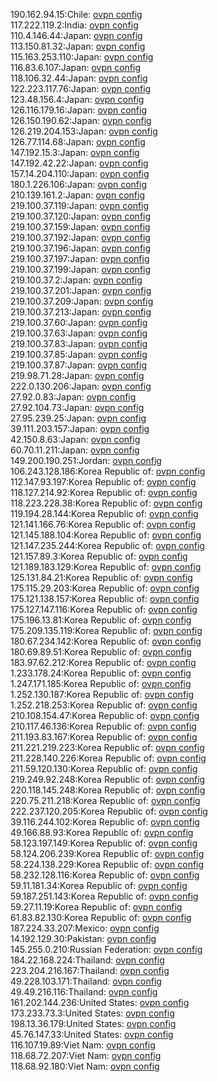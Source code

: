 190.162.94.15:Chile: [ovpn config](vpn/190_162_94_15.ovpn)  
117.222.119.2:India: [ovpn config](vpn/117_222_119_2.ovpn)  
110.4.146.44:Japan: [ovpn config](vpn/110_4_146_44.ovpn)  
113.150.81.32:Japan: [ovpn config](vpn/113_150_81_32.ovpn)  
115.163.253.110:Japan: [ovpn config](vpn/115_163_253_110.ovpn)  
116.83.6.107:Japan: [ovpn config](vpn/116_83_6_107.ovpn)  
118.106.32.44:Japan: [ovpn config](vpn/118_106_32_44.ovpn)  
122.223.117.76:Japan: [ovpn config](vpn/122_223_117_76.ovpn)  
123.48.156.4:Japan: [ovpn config](vpn/123_48_156_4.ovpn)  
126.116.179.16:Japan: [ovpn config](vpn/126_116_179_16.ovpn)  
126.150.190.62:Japan: [ovpn config](vpn/126_150_190_62.ovpn)  
126.219.204.153:Japan: [ovpn config](vpn/126_219_204_153.ovpn)  
126.77.114.68:Japan: [ovpn config](vpn/126_77_114_68.ovpn)  
147.192.15.3:Japan: [ovpn config](vpn/147_192_15_3.ovpn)  
147.192.42.22:Japan: [ovpn config](vpn/147_192_42_22.ovpn)  
157.14.204.110:Japan: [ovpn config](vpn/157_14_204_110.ovpn)  
180.1.226.106:Japan: [ovpn config](vpn/180_1_226_106.ovpn)  
210.139.161.2:Japan: [ovpn config](vpn/210_139_161_2.ovpn)  
219.100.37.119:Japan: [ovpn config](vpn/219_100_37_119.ovpn)  
219.100.37.120:Japan: [ovpn config](vpn/219_100_37_120.ovpn)  
219.100.37.159:Japan: [ovpn config](vpn/219_100_37_159.ovpn)  
219.100.37.192:Japan: [ovpn config](vpn/219_100_37_192.ovpn)  
219.100.37.196:Japan: [ovpn config](vpn/219_100_37_196.ovpn)  
219.100.37.197:Japan: [ovpn config](vpn/219_100_37_197.ovpn)  
219.100.37.199:Japan: [ovpn config](vpn/219_100_37_199.ovpn)  
219.100.37.2:Japan: [ovpn config](vpn/219_100_37_2.ovpn)  
219.100.37.201:Japan: [ovpn config](vpn/219_100_37_201.ovpn)  
219.100.37.209:Japan: [ovpn config](vpn/219_100_37_209.ovpn)  
219.100.37.213:Japan: [ovpn config](vpn/219_100_37_213.ovpn)  
219.100.37.60:Japan: [ovpn config](vpn/219_100_37_60.ovpn)  
219.100.37.63:Japan: [ovpn config](vpn/219_100_37_63.ovpn)  
219.100.37.83:Japan: [ovpn config](vpn/219_100_37_83.ovpn)  
219.100.37.85:Japan: [ovpn config](vpn/219_100_37_85.ovpn)  
219.100.37.87:Japan: [ovpn config](vpn/219_100_37_87.ovpn)  
219.98.71.28:Japan: [ovpn config](vpn/219_98_71_28.ovpn)  
222.0.130.206:Japan: [ovpn config](vpn/222_0_130_206.ovpn)  
27.92.0.83:Japan: [ovpn config](vpn/27_92_0_83.ovpn)  
27.92.104.73:Japan: [ovpn config](vpn/27_92_104_73.ovpn)  
27.95.239.25:Japan: [ovpn config](vpn/27_95_239_25.ovpn)  
39.111.203.157:Japan: [ovpn config](vpn/39_111_203_157.ovpn)  
42.150.8.63:Japan: [ovpn config](vpn/42_150_8_63.ovpn)  
60.70.11.211:Japan: [ovpn config](vpn/60_70_11_211.ovpn)  
149.200.190.251:Jordan: [ovpn config](vpn/149_200_190_251.ovpn)  
106.243.128.186:Korea Republic of: [ovpn config](vpn/106_243_128_186.ovpn)  
112.147.93.197:Korea Republic of: [ovpn config](vpn/112_147_93_197.ovpn)  
118.127.214.92:Korea Republic of: [ovpn config](vpn/118_127_214_92.ovpn)  
118.223.228.38:Korea Republic of: [ovpn config](vpn/118_223_228_38.ovpn)  
119.194.28.144:Korea Republic of: [ovpn config](vpn/119_194_28_144.ovpn)  
121.141.166.76:Korea Republic of: [ovpn config](vpn/121_141_166_76.ovpn)  
121.145.188.104:Korea Republic of: [ovpn config](vpn/121_145_188_104.ovpn)  
121.147.235.244:Korea Republic of: [ovpn config](vpn/121_147_235_244.ovpn)  
121.157.89.3:Korea Republic of: [ovpn config](vpn/121_157_89_3.ovpn)  
121.189.183.129:Korea Republic of: [ovpn config](vpn/121_189_183_129.ovpn)  
125.131.84.21:Korea Republic of: [ovpn config](vpn/125_131_84_21.ovpn)  
175.115.29.203:Korea Republic of: [ovpn config](vpn/175_115_29_203.ovpn)  
175.121.138.157:Korea Republic of: [ovpn config](vpn/175_121_138_157.ovpn)  
175.127.147.116:Korea Republic of: [ovpn config](vpn/175_127_147_116.ovpn)  
175.196.13.81:Korea Republic of: [ovpn config](vpn/175_196_13_81.ovpn)  
175.209.135.119:Korea Republic of: [ovpn config](vpn/175_209_135_119.ovpn)  
180.67.234.142:Korea Republic of: [ovpn config](vpn/180_67_234_142.ovpn)  
180.69.89.51:Korea Republic of: [ovpn config](vpn/180_69_89_51.ovpn)  
183.97.62.212:Korea Republic of: [ovpn config](vpn/183_97_62_212.ovpn)  
1.233.178.24:Korea Republic of: [ovpn config](vpn/1_233_178_24.ovpn)  
1.247.171.185:Korea Republic of: [ovpn config](vpn/1_247_171_185.ovpn)  
1.252.130.187:Korea Republic of: [ovpn config](vpn/1_252_130_187.ovpn)  
1.252.218.253:Korea Republic of: [ovpn config](vpn/1_252_218_253.ovpn)  
210.108.154.47:Korea Republic of: [ovpn config](vpn/210_108_154_47.ovpn)  
210.117.46.136:Korea Republic of: [ovpn config](vpn/210_117_46_136.ovpn)  
211.193.83.167:Korea Republic of: [ovpn config](vpn/211_193_83_167.ovpn)  
211.221.219.223:Korea Republic of: [ovpn config](vpn/211_221_219_223.ovpn)  
211.228.140.226:Korea Republic of: [ovpn config](vpn/211_228_140_226.ovpn)  
211.59.120.130:Korea Republic of: [ovpn config](vpn/211_59_120_130.ovpn)  
219.249.92.248:Korea Republic of: [ovpn config](vpn/219_249_92_248.ovpn)  
220.118.145.248:Korea Republic of: [ovpn config](vpn/220_118_145_248.ovpn)  
220.75.211.218:Korea Republic of: [ovpn config](vpn/220_75_211_218.ovpn)  
222.237.120.205:Korea Republic of: [ovpn config](vpn/222_237_120_205.ovpn)  
39.116.244.102:Korea Republic of: [ovpn config](vpn/39_116_244_102.ovpn)  
49.166.88.93:Korea Republic of: [ovpn config](vpn/49_166_88_93.ovpn)  
58.123.197.149:Korea Republic of: [ovpn config](vpn/58_123_197_149.ovpn)  
58.124.206.239:Korea Republic of: [ovpn config](vpn/58_124_206_239.ovpn)  
58.224.138.229:Korea Republic of: [ovpn config](vpn/58_224_138_229.ovpn)  
58.232.128.116:Korea Republic of: [ovpn config](vpn/58_232_128_116.ovpn)  
59.11.181.34:Korea Republic of: [ovpn config](vpn/59_11_181_34.ovpn)  
59.187.251.143:Korea Republic of: [ovpn config](vpn/59_187_251_143.ovpn)  
59.27.11.19:Korea Republic of: [ovpn config](vpn/59_27_11_19.ovpn)  
61.83.82.130:Korea Republic of: [ovpn config](vpn/61_83_82_130.ovpn)  
187.224.33.207:Mexico: [ovpn config](vpn/187_224_33_207.ovpn)  
14.192.129.30:Pakistan: [ovpn config](vpn/14_192_129_30.ovpn)  
145.255.0.210:Russian Federation: [ovpn config](vpn/145_255_0_210.ovpn)  
184.22.168.224:Thailand: [ovpn config](vpn/184_22_168_224.ovpn)  
223.204.216.167:Thailand: [ovpn config](vpn/223_204_216_167.ovpn)  
49.228.103.171:Thailand: [ovpn config](vpn/49_228_103_171.ovpn)  
49.49.216.116:Thailand: [ovpn config](vpn/49_49_216_116.ovpn)  
161.202.144.236:United States: [ovpn config](vpn/161_202_144_236.ovpn)  
173.233.73.3:United States: [ovpn config](vpn/173_233_73_3.ovpn)  
198.13.36.179:United States: [ovpn config](vpn/198_13_36_179.ovpn)  
45.76.147.33:United States: [ovpn config](vpn/45_76_147_33.ovpn)  
116.107.19.89:Viet Nam: [ovpn config](vpn/116_107_19_89.ovpn)  
118.68.72.207:Viet Nam: [ovpn config](vpn/118_68_72_207.ovpn)  
118.68.92.180:Viet Nam: [ovpn config](vpn/118_68_92_180.ovpn)  
